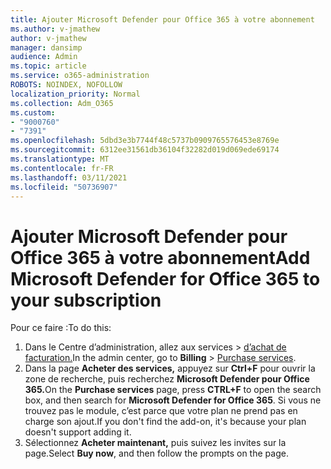 ```yaml
---
title: Ajouter Microsoft Defender pour Office 365 à votre abonnement
ms.author: v-jmathew
author: v-jmathew
manager: dansimp
audience: Admin
ms.topic: article
ms.service: o365-administration
ROBOTS: NOINDEX, NOFOLLOW
localization_priority: Normal
ms.collection: Adm_O365
ms.custom:
- "9000760"
- "7391"
ms.openlocfilehash: 5dbd3e3b7744f48c5737b0909765576453e8769e
ms.sourcegitcommit: 6312ee31561db36104f32282d019d069ede69174
ms.translationtype: MT
ms.contentlocale: fr-FR
ms.lasthandoff: 03/11/2021
ms.locfileid: "50736907"
---
```

# <a name="add-microsoft-defender-for-office-365-to-your-subscription"></a><span data-ttu-id="27360-102">Ajouter Microsoft Defender pour Office 365 à votre abonnement</span><span class="sxs-lookup"><span data-stu-id="27360-102">Add Microsoft Defender for Office 365 to your subscription</span></span>

<span data-ttu-id="27360-103">Pour ce faire :</span><span class="sxs-lookup"><span data-stu-id="27360-103">To do this:</span></span>

1. <span data-ttu-id="27360-104">Dans le Centre d’administration, allez aux services   >  [d’achat de facturation.](https://go.microsoft.com/fwlink/p/?linkid=868433)</span><span class="sxs-lookup"><span data-stu-id="27360-104">In the admin center, go to **Billing** > [Purchase services](https://go.microsoft.com/fwlink/p/?linkid=868433).</span></span>
2. <span data-ttu-id="27360-105">Dans la page **Acheter des services,** appuyez sur **Ctrl+F** pour ouvrir la zone de recherche, puis recherchez **Microsoft Defender pour Office 365.**</span><span class="sxs-lookup"><span data-stu-id="27360-105">On the **Purchase services** page, press **CTRL+F** to open the search box, and then search for **Microsoft Defender for Office 365**.</span></span> <span data-ttu-id="27360-106">Si vous ne trouvez pas le module, c’est parce que votre plan ne prend pas en charge son ajout.</span><span class="sxs-lookup"><span data-stu-id="27360-106">If you don't find the add-on, it's because your plan doesn't support adding it.</span></span>
3. <span data-ttu-id="27360-107">Sélectionnez **Acheter maintenant,** puis suivez les invites sur la page.</span><span class="sxs-lookup"><span data-stu-id="27360-107">Select **Buy now**, and then follow the prompts on the page.</span></span>
